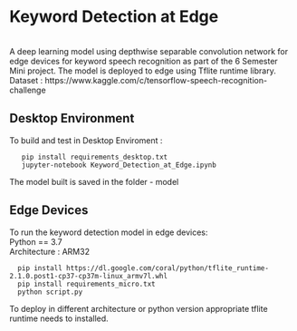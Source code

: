 # Keyword Detection at Edge
<br>
A deep learning model using depthwise separable convolution network for edge devices for keyword speech recognition as part of the 6 Semester Mini project. The model is deployed to edge using Tflite runtime library.

<br>
Dataset : https://www.kaggle.com/c/tensorflow-speech-recognition-challenge
<br>

## Desktop Environment 
To build and test in Desktop Enviroment : 
``` 
   pip install requirements_desktop.txt
   jupyter-notebook Keyword_Detection_at_Edge.ipynb
```
The model built is saved in the folder - model

## Edge Devices
To run the keyword detection model in edge devices: 
<br>
Python == 3.7
<br>
Architecture : ARM32

```
  pip install https://dl.google.com/coral/python/tflite_runtime-2.1.0.post1-cp37-cp37m-linux_armv7l.whl
  pip install requirements_micro.txt
  python script.py
```

To deploy in different architecture or python version appropriate tflite runtime needs to installed.
